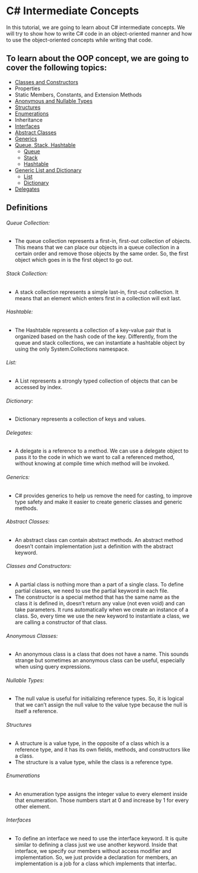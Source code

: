 # C# Intermediate Concepts

In this tutorial, we are going to learn about C# intermediate concepts. We will try to show how to write C# code in an object-oriented manner and how to use the object-oriented concepts while writing that code.

## To learn about the OOP concept, we are going to cover the following topics:

 - [Classes and Constructors](./csharp-intermediate-concepts/Classes-and-Constructors)
 - Properties
 - Static Members, Constants, and Extension Methods
 - [Anonymous and Nullable Types](./csharp-intermediate-concepts/Anonymous-and-Nullable-Types)
 - [Structures](./csharp-intermediate-concepts/Structures)
 - [Enumerations](./csharp-intermediate-concepts/Enumerations)
 - Inheritance
 - [Interfaces](./csharp-intermediate-concepts/Interfaces)
 - [Abstract Classes](./csharp-intermediate-concepts/Abstract-classes)
 - [Generics](./csharp-intermediate-concepts/Generics)
 - [Queue, Stack, Hashtable](./csharp-intermediate-concepts/Queue-Stack-Hashtable)
   - [Queue](./csharp-intermediate-concepts/Queue-Stack-Hashtable/QueueCollection.cs)
   - [Stack](./csharp-intermediate-concepts/Queue-Stack-Hashtable/StackCollection.cs)
   - [Hashtable](./csharp-intermediate-concepts/Queue-Stack-Hashtable/HashtableCollection.cs)
 - [Generic List and Dictionary](./csharp-intermediate-concepts/List-and-Dictionary)
   - [List](./csharp-intermediate-concepts/List-and-Dictionary/List.cs)
   - [Dictionary](./csharp-intermediate-concepts/List-and-Dictionary/Dictionary.cs)
 - [Delegates](./csharp-intermediate-concepts/Delegates)


## Definitions

###### Queue Collection:
 - The queue collection represents a first-in, first-out collection of objects. This means that we can place our objects in a queue collection in a certain order and remove those objects by the same order. So, the first object which goes in is the first object to go out.

###### Stack Collection:
 - A stack collection represents a simple last-in, first-out collection. It means that an element which enters first in a collection will exit last.

###### Hashtable:
 - The Hashtable represents a collection of a key-value pair that is organized based on the hash code of the key. Differently, from the queue and stack collections, we can instantiate a hashtable object by using the only System.Collections namespace.

###### List:
 - A List represents a strongly typed collection of objects that can be accessed by index.

###### Dictionary:
 - Dictionary represents a collection of keys and values.

###### Delegates:
 - A delegate is a reference to a method. We can use a delegate object to pass it to the code in which we want to call a referenced method, without knowing at compile time which method will be invoked.

###### Generics:
 - C# provides generics to help us remove the need for casting, to improve type safety and make it easier to create generic classes and generic methods.

###### Abstract Classes:
 - An abstract class can contain abstract methods. An abstract method doesn’t contain implementation just a definition with the abstract keyword.
 
###### Classes and Constructors:
 - A partial class is nothing more than a part of a single class. To define partial classes, we need to use the partial keyword in each file.
 - The constructor is a special method that has the same name as the class it is defined in, doesn’t return any value (not even void) and can take parameters. It runs automatically when we create an instance of a class. So, every time we use the new keyword to instantiate a class, we are calling a constructor of that class.

###### Anonymous Classes:
 - An anonymous class is a class that does not have a name. This sounds strange but sometimes an anonymous class can be useful, especially when using query expressions.

###### Nullable Types:
 - The null value is useful for initializing reference types. So, it is logical that we can’t assign the null value to the value type because the null is itself a reference.

###### Structures
 - A structure is a value type, in the opposite of a class which is a reference type, and it has its own fields, methods, and constructors like a class.
 - The structure is a value type, while the class is a reference type.

###### Enumerations
- An enumeration type assigns the integer value to every element inside that enumeration. Those numbers start at 0 and increase by 1 for every other element.

###### Interfaces 
 - To define an interface we need to use the interface keyword. It is quite similar to defining a class just we use another keyword. Inside that interface, we specify our members without access modifier and implementation. So, we just provide a declaration for members, an implementation is a job for a class which implements that interfac.
